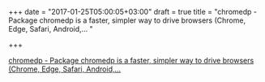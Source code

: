 +++
date = "2017-01-25T05:00:05+03:00"
draft = true
title = "chromedp - Package chromedp is a faster, simpler way to drive browsers (Chrome, Edge, Safari, Android,... "

+++

<p><a href="https://t.co/P0TMTOPl3p">chromedp - Package chromedp is a faster, simpler way to drive browsers (Chrome, Edge, Safari, Android,... </a></p>
